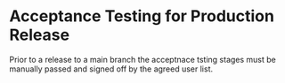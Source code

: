 # Acceptance Testing for Production Release

Prior to a release to a main branch the acceptnace tsting stages must be manually passed and signed off by the agreed user list.





